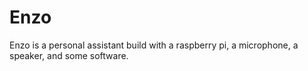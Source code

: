 # Enzo
Enzo is a personal assistant build with a raspberry pi, a microphone, a speaker, and some software. 
